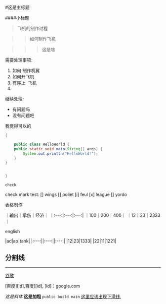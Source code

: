 #这是主标题

####小标题

> 飞机的制作过程

>>如何制作飞机


>>>这是啥


需要处理事项:
1. 如何 制作机翼
2. 如何开飞机
4. 有序上  飞机
5.


继续处理:
- 有问题吗
- 没有问题吧


我觉得可以的




```java
{

	public class HelloWorld {
	public static void main(String[] args) {
		System.out.println("HelloWorld!");
	}
}


}

check
```
check mark test:
[] wings
[] poliet
[i] feul
[x] league
[] yordo

表格制作

｜输出｜承伤｜经济｜
｜:---:|:---:|:---:|
｜100｜200｜400｜
｜12｜23｜2323｜

english

|ad|ap|tank|
|:---:||:---:||:---:|
|12|23|1333|
|22|11|1221|

分割线
---
---

[谷歌](www.baidu.com)

[百度][id],百度][id],
[id]：google.com


*这是斜体*  **这是加粗** `public build main`  <u>这里应该出现下滑线</u>, 






























